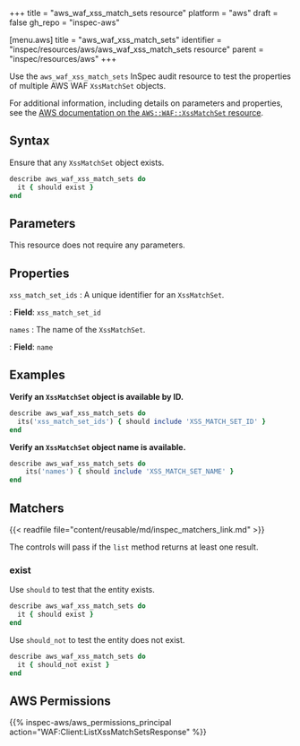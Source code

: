 +++
title = "aws_waf_xss_match_sets resource"
platform = "aws"
draft = false
gh_repo = "inspec-aws"

[menu.aws]
title = "aws_waf_xss_match_sets"
identifier = "inspec/resources/aws/aws_waf_xss_match_sets resource"
parent = "inspec/resources/aws"
+++

Use the `aws_waf_xss_match_sets` InSpec audit resource to test the properties of multiple AWS WAF `XssMatchSet` objects.

For additional information, including details on parameters and properties, see the [AWS documentation on the `AWS::WAF::XssMatchSet` resource](https://docs.aws.amazon.com/AWSCloudFormation/latest/UserGuide/aws-resource-waf-xssmatchset.html).

## Syntax

Ensure that any `XssMatchSet` object exists.

```ruby
describe aws_waf_xss_match_sets do
  it { should exist }
end
```

## Parameters

This resource does not require any parameters.

## Properties

`xss_match_set_ids`
: A unique identifier for an `XssMatchSet`.

: **Field**: `xss_match_set_id`

`names`
: The name of the `XssMatchSet`.

: **Field**: `name`

## Examples

**Verify an `XssMatchSet` object is available by ID.**

```ruby
describe aws_waf_xss_match_sets do
  its('xss_match_set_ids') { should include 'XSS_MATCH_SET_ID' }
end
```

**Verify an `XssMatchSet` object name is available.**

```ruby
describe aws_waf_xss_match_sets do
    its('names') { should include 'XSS_MATCH_SET_NAME' }
end
```

## Matchers

{{< readfile file="content/reusable/md/inspec_matchers_link.md" >}}

The controls will pass if the `list` method returns at least one result.

### exist

Use `should` to test that the entity exists.

```ruby
describe aws_waf_xss_match_sets do
  it { should exist }
end
```

Use `should_not` to test the entity does not exist.

```ruby
describe aws_waf_xss_match_sets do
  it { should_not exist }
end
```

## AWS Permissions

{{% inspec-aws/aws_permissions_principal action="WAF:Client:ListXssMatchSetsResponse" %}}
